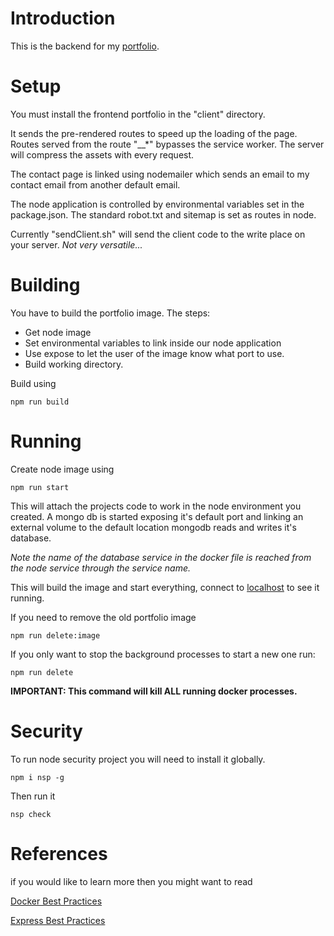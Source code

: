 # Introduction

This is the backend for my [portfolio](https://github.com/mortonprod/welcome-page-react). 

# Setup 

You must install the frontend portfolio in the "client" directory.

It sends the pre-rendered routes to speed up the loading of the page. Routes served from the route "__*" bypasses the service worker. The server will compress the assets with every request.

The contact page is linked using nodemailer which sends an email to my contact email from another default email.

The node application is controlled by environmental variables set in the package.json. The standard robot.txt and sitemap is set as routes in node.

Currently "sendClient.sh" will send the client code to the write place on your server. 
*Not very versatile...*

# Building

You have to build the portfolio image. The steps:

* Get node image 
* Set environmental variables to link inside our node application
* Use expose to let the user of the image know what port to use.
* Build working directory.

Build using

```
npm run build
```

# Running

Create node image using 

```
npm run start
```

This will attach the projects code to work in the node environment you created.
A mongo db is started exposing it's default port and linking an external volume to the default
location mongodb reads and writes it's database. 


*Note the name of the database service in the docker file is reached from the node service through the service name.*

This will build the image and start everything, connect to [localhost](http://localhost:3000/)
to see it running. 


If you need to remove the old portfolio image

```
npm run delete:image
```


If you only want to stop the background processes to start a new one run:

```
npm run delete
```

**IMPORTANT: This command will kill ALL running docker processes.**

# Security 

To run node security project you will need to install it globally.
```
npm i nsp -g
```

Then run it

```
nsp check
``` 

# References

if you would like to learn more then you might want to read

[Docker Best Practices](https://github.com/nodejs/docker-node/blob/master/docs/BestPractices.md)


[Express Best Practices](https://expressjs.com/en/advanced/best-practice-security.html)

